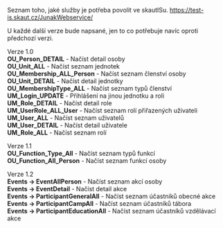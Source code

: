 Seznam toho, jaké služby je potřeba povolit ve skautISu. https://test-is.skaut.cz/JunakWebservice/

U každé další verze bude napsané, jen to co potřebuje navíc oproti předchozí verzi.

Verze 1.0
<br>
<b>OU_Person_DETAIL</b> - Načíst detail osoby
<br>
<b>OU_Unit_ALL</b> - Načíst seznam jednotek
<br>
<b>OU_Membership_ALL_Person</b> - Načíst seznam členství osoby
<br>
<b>OU_Unit_DETAIL</b> - Načíst detail jednotky
<br>
<b>OU_MembershipType_ALL</b> - Načíst seznam typů členství 
<br>
<b>UM_Login_UPDATE</b> - Přihlášení na jinou jednotku a roli
<br>
<b>UM_Role_DETAIL</b> - Načíst detail role
<br>
<b>UM_UserRole_ALL_User</b> - Načíst seznam rolí přiřazených uživateli
<br>
<b>UM_User_ALL</b> - Načíst seznam uživatelů
<br>
<b>UM_User_DETAIL</b> - Načíst detail uživatele
<br>
<b>UM_Role_ALL</b> - Načíst seznam rolí

Verze 1.1
<br>
<b>OU_Function_Type_All</b> - Načíst seznam typů funkcí
<br>
<b>OU_Function_All_Person</b> - Načíst seznam funkcí osoby

Verze 1.2
<br>
<b>Events -> EventAllPerson</b> - Načíst seznam akcí osoby
<br>
<b>Events -> EventDetail</b> - Načíst detail akce 
<br>
<b>Events -> ParticipantGeneralAll</b> - Načíst seznam účastníků obecné akce
<br>
<b>Events -> ParticipantCampAll</b> - Načíst seznam účastníků tábora 
<br>
<b>Events -> ParticipantEducationAll</b> - Načíst seznam účastníků vzdělávací akce
